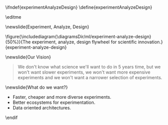 \ifndef{experimentAnalyzeDesign}
\define{experimentAnalyzeDesign}

\editme

\newslide{Experiment, Analyze, Design}

\figure{\includediagram{\diagramsDir/ml/experiment-analyze-design}{50%}}{The experiment, analyze, design flywheel for scientific innovation.}{experiment-analyze-design}

\newslide{Our Vision}

> We don't know what science we'll want to do in 5 years time, but we won't want slower experiments, we won't want more expensive experiments and we won't want a narrower selection of experiments.

\newslide{What do we want?}

* Faster, cheaper and more diverse experiments.
* Better ecosystems for experimentation.
* Data oriented architectures.


\endif
